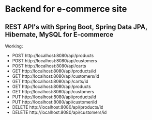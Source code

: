 # Backend for e-commerce site
## REST API's with Spring Boot, Spring Data JPA, Hibernate, MySQL for E-commerce
Working: 
- POST http://localhost:8080/api/products
- POST http://localhost:8080/api/customers
- POST http://localhost:8080/api/carts
- GET http://localhost:8080/api/products/id
- GET http://localhost:8080/api/customers/id
- GET http://localhost:8080/api/carts/id
- GET http://localhost:8080/api/products
- GET http://localhost:8080/api/customers
- PUT http://localhost:8080/api/products/id
- PUT http://localhost:8080/api/customer/id
- DELETE http://localhost:8080/api/products/id
- DELETE http://localhost:8080/api/customers/id

